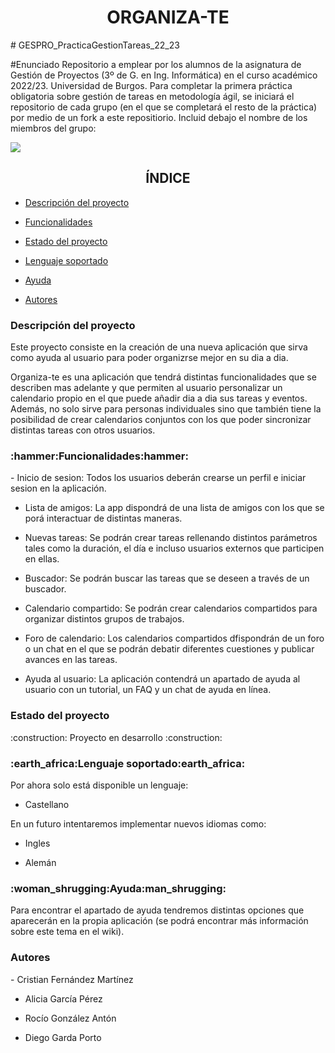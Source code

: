 <h1 align="center"> ORGANIZA-TE </h1>
# GESPRO_PracticaGestionTareas_22_23

#Enunciado
Repositorio a emplear por los alumnos de la asignatura de Gestión de Proyectos (3º de G. en Ing. Informática) en el curso académico 2022/23. Universidad de Burgos.  Para completar la primera práctica obligatoria sobre gestión de tareas en metodología ágil, se iniciará el repositorio de cada grupo (en el que se completará el resto de la práctica) por medio de un fork a este repositiorio.  Incluid debajo el nombre de los miembros del grupo:

<p align="left">
<img src="https://img.shields.io/badge/STATUS-EN%20DESAROLLO-green">
</p>

<h2 align="center"> ÍNDICE </h2>

* [Descripción del proyecto](#descripción-del-proyecto) 

* [Funcionalidades](#funcionalidades) 

* [Estado del proyecto](#estado-del-proyecto)

* [Lenguaje soportado](#lenguaje-soportado)

* [Ayuda](#ayuda)

* [Autores](#autores)




<h3 id="descripción-del-proyecto">Descripción del proyecto</h3>
Este proyecto consiste en la creación de una nueva aplicación que sirva como ayuda al usuario para poder organizrse mejor en su dia a dia.

Organiza-te es una aplicación que tendrá distintas funcionalidades que se describen mas adelante y que permiten al usuario personalizar un calendario propio en el que puede añadir dia a dia sus tareas y eventos. Además, no solo sirve para personas individuales sino que también tiene la posibilidad de crear calendarios conjuntos con los que poder sincronizar distintas tareas con otros usuarios.


<h3 id="funcionalidades">:hammer:Funcionalidades:hammer:</h3>
 - Inicio de sesion: Todos los usuarios deberán crearse un perfil e iniciar sesion en la aplicación.

 - Lista de amigos: La app dispondrá de una lista de amigos con los que se porá interactuar de distintas maneras.

 - Nuevas tareas: Se podrán crear tareas rellenando distintos parámetros tales como la duración, el día e incluso usuarios externos que participen en ellas.

 - Buscador: Se podrán buscar las tareas que se deseen a través de un buscador.

 - Calendario compartido: Se podrán crear calendarios compartidos para organizar distintos grupos de trabajos.

 - Foro de calendario: Los calendarios compartidos dfispondrán de un foro o un chat en el que se podrán debatir diferentes cuestiones y publicar avances en las tareas.

 - Ayuda al usuario: La aplicación contendrá un apartado de ayuda al usuario con un tutorial, un FAQ y un chat de ayuda en línea.


<h3 id="estado-del-proyecto">Estado del proyecto</h3>
:construction: Proyecto en desarrollo :construction:


<h3 id="lenguaje-soportado">:earth_africa:Lenguaje soportado:earth_africa:</h3>
Por ahora solo está disponible un lenguaje:

 - Castellano 

En un futuro intentaremos implementar nuevos idiomas como:

 - Ingles 

 - Alemán 


<h3 id="ayuda">:woman_shrugging:Ayuda:man_shrugging:</h3>
Para encontrar el apartado de ayuda tendremos distintas opciones que aparecerán en la propia aplicación (se podrá encontrar más información sobre este tema en el wiki).


<h3 id="autores">Autores</h3> 
 - Cristian Fernández Martínez 

 - Alicia García Pérez 

 - Rocío González Antón 

 - Diego Garda Porto


